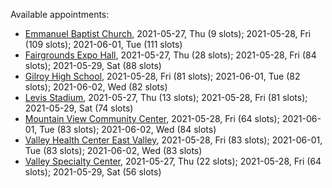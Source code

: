Available appointments:

* [Emmanuel Baptist Church](https://schedulecare.sccgov.org/mychartprd/SignupAndSchedule/EmbeddedSchedule?id=132871&vt=1277&dept=101064006), 2021-05-27, Thu (9 slots); 2021-05-28, Fri (109 slots); 2021-06-01, Tue (111 slots)
* [Fairgrounds Expo Hall](https://schedulecare.sccgov.org/mychartprd/SignupAndSchedule/EmbeddedSchedule?id=132726&vt=1277&dept=101064002), 2021-05-27, Thu (28 slots); 2021-05-28, Fri (84 slots); 2021-05-29, Sat (88 slots)
* [Gilroy High School](https://schedulecare.sccgov.org/mychartprd/SignupAndSchedule/EmbeddedSchedule?id=132980&vt=1277&dept=101064008), 2021-05-28, Fri (81 slots); 2021-06-01, Tue (82 slots); 2021-06-02, Wed (82 slots)
* [Levis Stadium](https://schedulecare.sccgov.org/mychartprd/SignupAndSchedule/EmbeddedSchedule?id=132723&vt=1277&dept=101064004), 2021-05-27, Thu (13 slots); 2021-05-28, Fri (81 slots); 2021-05-29, Sat (74 slots)
* [Mountain View Community Center](https://schedulecare.sccgov.org/mychartprd/SignupAndSchedule/EmbeddedSchedule?id=132472&vt=1277&dept=101064001), 2021-05-28, Fri (64 slots); 2021-06-01, Tue (83 slots); 2021-06-02, Wed (84 slots)
* [Valley Health Center East Valley](https://schedulecare.sccgov.org/mychartprd/SignupAndSchedule/EmbeddedSchedule?id=132268&vt=1277&dept=101064007), 2021-05-28, Fri (83 slots); 2021-06-01, Tue (83 slots); 2021-06-02, Wed (83 slots)
* [Valley Specialty Center](https://schedulecare.sccgov.org/mychartprd/SignupAndSchedule/EmbeddedSchedule?id=132277&vt=1277&dept=101001072), 2021-05-27, Thu (22 slots); 2021-05-28, Fri (64 slots); 2021-05-29, Sat (56 slots)
